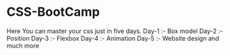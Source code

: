 # CSS-BootCamp

Here You can master your css just in five days.
Day-1 :-  Box model 
Day-2 :- Position
Day-3 :- Flexbox
Day-4 :- Animation
Day-5 :- Website design and much more

